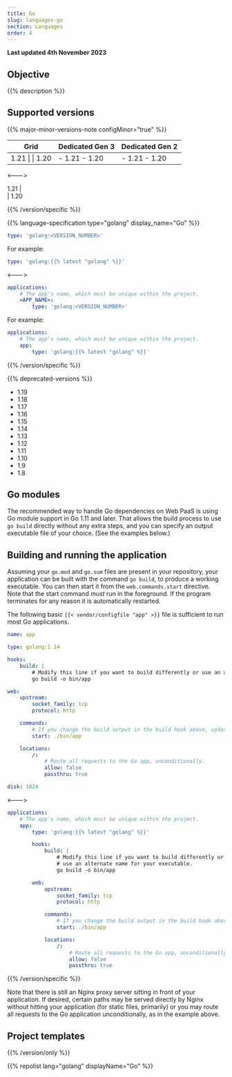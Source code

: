 ```yaml
---
title: Go
slug: languages-go
section: Languages
order: 4
---
```


**Last updated 4th November 2023**



## Objective  

{{% description %}}

## Supported versions

{{% major-minor-versions-note configMinor="true" %}}


<!-- API Version 1 -->

<table>
    <thead>
        <tr>
            <th>Grid</th>
            <th>Dedicated Gen 3</th>
            <th>Dedicated Gen 2</th>
        </tr>
    </thead>
    <tbody>
        <tr>
            <td>1.21 |  
|  1.20</td>
            <td>- 1.21  
- 1.20</td>
            <td>- 1.21  
- 1.20</thd>
        </tr>
    </tbody>
</table>

<--->
<!-- API Version 2 -->

1.21 |  
|  1.20

{{% /version/specific %}}

{{% language-specification type="golang" display_name="Go" %}}



```yaml {configFile="app"}
type: 'golang:<VERSION_NUMBER>'
```

For example:

```yaml {configFile="app"}
type: 'golang:{{% latest "golang" %}}'
```

<--->

```yaml {configFile="app"}
applications:
    # The app's name, which must be unique within the project.
    <APP_NAME>:
        type: 'golang:<VERSION_NUMBER>'
```

For example:

```yaml {configFile="app"}
applications:
    # The app's name, which must be unique within the project.
    app:
        type: 'golang:{{% latest "golang" %}}'
```

{{% /version/specific %}}

{{% deprecated-versions %}}

- 1.19  
- 1.18  
- 1.17  
- 1.16  
- 1.15  
- 1.14  
- 1.13  
- 1.12  
- 1.11  
- 1.10  
- 1.9  
- 1.8

## Go modules

The recommended way to handle Go dependencies on Web PaaS is using Go module support in Go 1.11 and later. That allows the build process to use `go build` directly without any extra steps, and you can specify an output executable file of your choice. (See the examples below.)

## Building and running the application

Assuming your `go.mod` and `go.sum` files are present in your repository, your application can be built with the command `go build`, to produce a working executable. You can then start it from the `web.commands.start` directive. Note that the start command _must_ run in the foreground. If the program terminates for any reason it is automatically restarted.

The following basic `{{< vendor/configfile "app" >}}` file is sufficient to run most Go applications.



```yaml {configFile="app"}
name: app

type: golang:1.14

hooks:
    build: |
        # Modify this line if you want to build differently or use an alternate name for your executable.
        go build -o bin/app

web:
    upstream:
        socket_family: tcp
        protocol: http

    commands:
        # If you change the build output in the build hook above, update this line as well.
        start: ./bin/app

    locations:
        /:
            # Route all requests to the Go app, unconditionally.
            allow: false
            passthru: true

disk: 1024
```

<--->

```yaml {configFile="app"}
applications:
    # The app's name, which must be unique within the project.
    app:
        type: 'golang:{{% latest "golang" %}}'

        hooks:
            build: |
                # Modify this line if you want to build differently or 
                # use an alternate name for your executable.
                go build -o bin/app

        web:
            upstream:
                socket_family: tcp
                protocol: http

            commands:
                # If you change the build output in the build hook above, update this line as well.
                start: ./bin/app

            locations:
                /:
                    # Route all requests to the Go app, unconditionally.
                    allow: false
                    passthru: true
```

{{% /version/specific %}}

Note that there is still an Nginx proxy server sitting in front of your application.
If desired, certain paths may be served directly by Nginx without hitting your application (for static files, primarily)
or you may route all requests to the Go application unconditionally, as in the example above.

## Project templates

{{% /version/only %}}

{{% repolist lang="golang" displayName="Go" %}}
